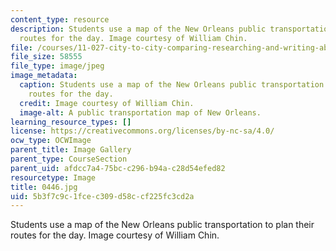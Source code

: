 ```yaml
---
content_type: resource
description: Students use a map of the New Orleans public transportation to plan their
  routes for the day. Image courtesy of William Chin.
file: /courses/11-027-city-to-city-comparing-researching-and-writing-about-cities-new-orleans-spring-2011/5b3f7c9c1fcec309d58ccf225fc3cd2a_0446.jpg
file_size: 58555
file_type: image/jpeg
image_metadata:
  caption: Students use a map of the New Orleans public transportation to plan their
    routes for the day.
  credit: Image courtesy of William Chin.
  image-alt: A public transportation map of New Orleans.
learning_resource_types: []
license: https://creativecommons.org/licenses/by-nc-sa/4.0/
ocw_type: OCWImage
parent_title: Image Gallery
parent_type: CourseSection
parent_uid: afdcc7a4-75bc-c296-b94a-c28d54efed82
resourcetype: Image
title: 0446.jpg
uid: 5b3f7c9c-1fce-c309-d58c-cf225fc3cd2a
---
```

Students use a map of the New Orleans public transportation to plan their routes for the day. Image courtesy of William Chin.
